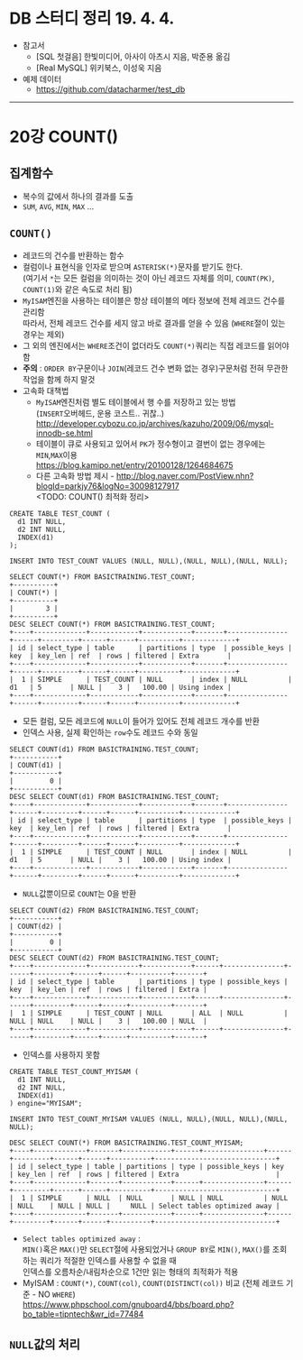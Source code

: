 # DB 스터디 정리 19. 4. 4.

* 참고서
	- [SQL 첫걸음] 한빛미디어, 아사이 아츠시 지음, 박준용 옮김
	- [Real MySQL] 위키북스, 이성욱 지음
* 예제 데이터
  - https://github.com/datacharmer/test_db
***
# 20강 COUNT()
## 집계함수
- 복수의 값에서 하나의 결과를 도출
- `SUM`, `AVG`, `MIN`, `MAX` ...

## `COUNT()`
- 레코드의 건수를 반환하는 함수
- 컬럼이나 표현식을 인자로 받으며 `ASTERISK(*)`문자를 받기도 한다.  
  (여기서 `*`는 모든 컬럼을 의미하는 것이 아닌 레코드 자체를 의미, `COUNT(PK)`, `COUNT(1)`와 같은 속도로 처리 됨)
- `MyISAM`엔진을 사용하는 테이블은 항상 테이블의 메타 정보에 전체 레코드 건수를 관리함  
  따라서, 전체 레코드 건수를 세지 않고 바로 결과를 얻을 수 있음 (`WHERE`절이 있는 경우는 제외)
- 그 외의 엔진에서는 `WHERE`조건이 없더라도 `COUNT(*)`쿼리는 직접 레코드를 읽어야 함
- **주의** : `ORDER BY`구문이나 `JOIN`(레코드 건수 변화 없는 경우)구문처럼 전혀 무관한 작업을 함께 하지 말것
- 고속화 대책법
  - `MyISAM`엔진처럼 별도 테이블에서 행 수를 저장하고 있는 방법  
    (`INSERT`오버헤드, 운용 코스트.. 귀찮..) http://developer.cybozu.co.jp/archives/kazuho/2009/06/mysql-innodb-se.html
  - 테이블이 큐로 사용되고 있어서 `PK`가 정수형이고 결번이 없는 경우에는 `MIN`,`MAX`이용  
    https://blog.kamipo.net/entry/20100128/1264684675
  - 다른 고속화 방법 제시 - http://blog.naver.com/PostView.nhn?blogId=parkjy76&logNo=30098127917  
    <TODO: COUNT() 최적화 정리>
```
CREATE TABLE TEST_COUNT (
  d1 INT NULL,
  d2 INT NULL,
  INDEX(d1)
);

INSERT INTO TEST_COUNT VALUES (NULL, NULL),(NULL, NULL),(NULL, NULL);

SELECT COUNT(*) FROM BASICTRAINING.TEST_COUNT;
+----------+
| COUNT(*) |
+----------+
|        3 |
+----------+
DESC SELECT COUNT(*) FROM BASICTRAINING.TEST_COUNT;
+----+-------------+------------+------------+-------+---------------+------+---------+------+------+----------+-------------+
| id | select_type | table      | partitions | type  | possible_keys | key  | key_len | ref  | rows | filtered | Extra       |
+----+-------------+------------+------------+-------+---------------+------+---------+------+------+----------+-------------+
|  1 | SIMPLE      | TEST_COUNT | NULL       | index | NULL          | d1   | 5       | NULL |    3 |   100.00 | Using index |
+----+-------------+------------+------------+-------+---------------+------+---------+------+------+----------+-------------+
```
- 모든 컬럼, 모든 레코드에 `NULL`이 들어가 있어도 전체 레코드 개수를 반환
- 인덱스 사용, 실제 확인하는 `row`수도 레코드 수와 동일
```
SELECT COUNT(d1) FROM BASICTRAINING.TEST_COUNT;
+-----------+
| COUNT(d1) |
+-----------+
|         0 |
+-----------+
DESC SELECT COUNT(d1) FROM BASICTRAINING.TEST_COUNT;
+----+-------------+------------+------------+-------+---------------+------+---------+------+------+----------+-------------+
| id | select_type | table      | partitions | type  | possible_keys | key  | key_len | ref  | rows | filtered | Extra       |
+----+-------------+------------+------------+-------+---------------+------+---------+------+------+----------+-------------+
|  1 | SIMPLE      | TEST_COUNT | NULL       | index | NULL          | d1   | 5       | NULL |    3 |   100.00 | Using index |
+----+-------------+------------+------------+-------+---------------+------+---------+------+------+----------+-------------+
```
- `NULL`값뿐이므로 `COUNT`는 0을 반환
```
SELECT COUNT(d2) FROM BASICTRAINING.TEST_COUNT;
+-----------+
| COUNT(d2) |
+-----------+
|         0 |
+-----------+
DESC SELECT COUNT(d2) FROM BASICTRAINING.TEST_COUNT;
+----+-------------+------------+------------+------+---------------+------+---------+------+------+----------+-------+
| id | select_type | table      | partitions | type | possible_keys | key  | key_len | ref  | rows | filtered | Extra |
+----+-------------+------------+------------+------+---------------+------+---------+------+------+----------+-------+
|  1 | SIMPLE      | TEST_COUNT | NULL       | ALL  | NULL          | NULL | NULL    | NULL |    3 |   100.00 | NULL  |
+----+-------------+------------+------------+------+---------------+------+---------+------+------+----------+-------+
```
- 인덱스를 사용하지 못함

```
CREATE TABLE TEST_COUNT_MYISAM (
  d1 INT NULL,
  d2 INT NULL,
  INDEX(d1)
) engine="MYISAM";

INSERT INTO TEST_COUNT_MYISAM VALUES (NULL, NULL),(NULL, NULL),(NULL, NULL);

DESC SELECT COUNT(*) FROM BASICTRAINING.TEST_COUNT_MYISAM;
+----+-------------+-------+------------+------+---------------+------+---------+------+------+----------+------------------------------+
| id | select_type | table | partitions | type | possible_keys | key  | key_len | ref  | rows | filtered | Extra                        |
+----+-------------+-------+------------+------+---------------+------+---------+------+------+----------+------------------------------+
|  1 | SIMPLE      | NULL  | NULL       | NULL | NULL          | NULL | NULL    | NULL | NULL |     NULL | Select tables optimized away |
+----+-------------+-------+------------+------+---------------+------+---------+------+------+----------+------------------------------+
```
- `Select tables optimized away` :  
  `MIN()`혹은 `MAX()`만 `SELECT`절에 사용되었거나 `GROUP BY`로 `MIN()`, `MAX()`를 조회하는 쿼리가 적절한 인덱스를 사용할 수 없을 때  
  인덱스를 오름차순/내림차순으로 1건만 읽는 형태의 최적화가 적용
- MyISAM : `COUNT(*)`, `COUNT(col)`, `COUNT(DISTINCT(col))` 비교 (전체 레코드 기준 - NO `WHERE`)  
  https://www.phpschool.com/gnuboard4/bbs/board.php?bo_table=tipntech&wr_id=77484  

## `NULL`값의 처리